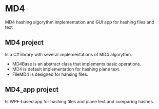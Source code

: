 # MD4 
MD4 hashing algorythm implementation and GUI app for hashing files and text

## MD4 project
Is a C# library with several implementations of MD4 algorythm.
* MD4Base is an abstract class that implements basic operations. 
* MD4 is default implementation for hashing plane text.
* FileMD4 is designed for hahsing files.


## MD4_app project
Is WPF-based app for hashing files and plane text and comparing hashes.
